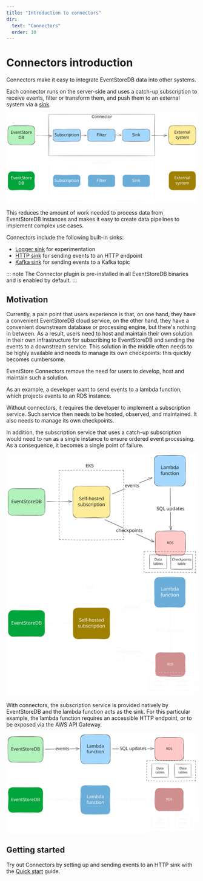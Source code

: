 ```yaml
---
title: "Introduction to connectors"
dir:
  text: "Connectors"
  order: 10
---
```


# Connectors introduction

Connectors make it easy to integrate EventStoreDB data into other systems.

Each connector runs on the server-side and uses a catch-up subscription to receive events, filter or transform them, and push them to an external system via a [sink](https://en.wikipedia.org/wiki/Sink_(computing)).

![Connectors anatomy](./images/connector-anatomy.svg#light)
![Connectors anatomy](./images/connector-anatomy-dark.svg#dark)

This reduces the amount of work needed to process data from EventStoreDB instances and makes it easy to create data pipelines to implement complex use cases.

Connectors include the following built-in sinks:

- [Logger sink](./sinks/logger.md) for experimentation
- [HTTP sink](./sinks/http.md) for sending events to an HTTP endpoint
- [Kafka sink](./sinks/kafka.md) for sending events to a Kafka topic

::: note
The Connector plugin is pre-installed in all EventStoreDB binaries and is enabled by default.
:::

## Motivation

Currently, a pain point that users experience is that, on one hand, they have a convenient EventStoreDB cloud service, on the other hand, they have a convenient downstream database or processing engine, but there's nothing in between.
As a result, users need to host and maintain their own solution in their own infrastructure for subscribing to EventStoreDB and sending the events to a downstream service.
This solution in the middle often needs to be highly available and needs to manage its own checkpoints: this quickly becomes cumbersome.

EventStore Connectors remove the need for users to develop, host and maintain such a solution.

As an example, a developer want to send events to a lambda function, which projects events to an RDS instance.

Without connectors, it requires the developer to implement a subscription service. Such service then needs to be hosted, observed, and maintained. It also needs to manage its own checkpoints.

In addition, the subscription service that uses a catch-up subscription would need to run as a single instance to ensure ordered event processing. As a consequence, it becomes a single point of failure.

![Example with EKS and Lambda](./images/example-lambda-eks.svg#light)
![Example with EKS and Lambda](./images/example-lambda-eks-dark.svg#dark)

With connectors, the subscription service is provided natively by EventStoreDB and the lambda function acts as the sink. For this particular example, the lambda function requires an accessible HTTP endpoint, or to be exposed via the AWS API Gateway.


![Example with Connector and Lambda](./images/example-lambda-connector.svg#light)
![Example with Connector and Lambda](./images/example-lambda-connector-dark.svg#dark)

## Getting started

Try out Connectors by setting up and sending events to an HTTP sink with the [Quick start](./quickstart.md) guide.